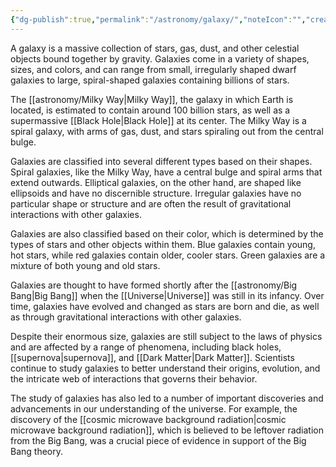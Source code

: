 ```yaml
---
{"dg-publish":true,"permalink":"/astronomy/galaxy/","noteIcon":"","created":"2023-11-15T21:23:30.487+05:30","updated":"2023-11-22T13:28:43.670+05:30"}
---
```


A galaxy is a massive collection of stars, gas, dust, and other celestial objects bound together by gravity. Galaxies come in a variety of shapes, sizes, and colors, and can range from small, irregularly shaped dwarf galaxies to large, spiral-shaped galaxies containing billions of stars.

The [[astronomy/Milky Way\|Milky Way]], the galaxy in which Earth is located, is estimated to contain around 100 billion stars, as well as a supermassive [[Black Hole\|Black Hole]] at its center. The Milky Way is a spiral galaxy, with arms of gas, dust, and stars spiraling out from the central bulge.

Galaxies are classified into several different types based on their shapes. Spiral galaxies, like the Milky Way, have a central bulge and spiral arms that extend outwards. Elliptical galaxies, on the other hand, are shaped like ellipsoids and have no discernible structure. Irregular galaxies have no particular shape or structure and are often the result of gravitational interactions with other galaxies.

Galaxies are also classified based on their color, which is determined by the types of stars and other objects within them. Blue galaxies contain young, hot stars, while red galaxies contain older, cooler stars. Green galaxies are a mixture of both young and old stars.

Galaxies are thought to have formed shortly after the [[astronomy/Big Bang\|Big Bang]] when the [[Universe\|Universe]] was still in its infancy. Over time, galaxies have evolved and changed as stars are born and die, as well as through gravitational interactions with other galaxies.

Despite their enormous size, galaxies are still subject to the laws of physics and are affected by a range of phenomena, including black holes, [[supernova\|supernova]], and [[Dark Matter\|Dark Matter]]. Scientists continue to study galaxies to better understand their origins, evolution, and the intricate web of interactions that governs their behavior.

The study of galaxies has also led to a number of important discoveries and advancements in our understanding of the universe. For example, the discovery of the [[cosmic microwave background radiation\|cosmic microwave background radiation]], which is believed to be leftover radiation from the Big Bang, was a crucial piece of evidence in support of the Big Bang theory.